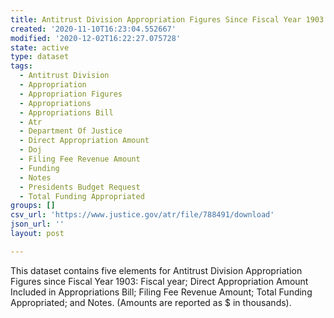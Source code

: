 ```yaml
---
title: Antitrust Division Appropriation Figures Since Fiscal Year 1903
created: '2020-11-10T16:23:04.552667'
modified: '2020-12-02T16:22:27.075728'
state: active
type: dataset
tags:
  - Antitrust Division
  - Appropriation
  - Appropriation Figures
  - Appropriations
  - Appropriations Bill
  - Atr
  - Department Of Justice
  - Direct Appropriation Amount
  - Doj
  - Filing Fee Revenue Amount
  - Funding
  - Notes
  - Presidents Budget Request
  - Total Funding Appropriated
groups: []
csv_url: 'https://www.justice.gov/atr/file/788491/download'
json_url: ''
layout: post

---
```

This dataset contains five elements for Antitrust Division Appropriation Figures since Fiscal Year 1903: Fiscal year; Direct Appropriation Amount Included in Appropriations Bill; Filing Fee Revenue Amount; Total Funding Appropriated; and Notes. (Amounts are reported as $ in thousands).
